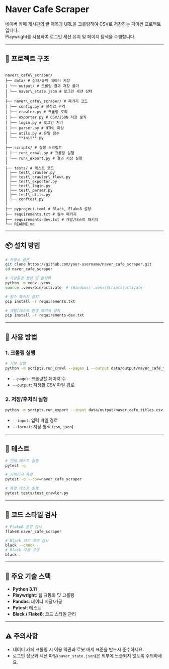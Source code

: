 # Naver Cafe Scraper

네이버 카페 게시판의 글 제목과 URL을 크롤링하여 CSV로 저장하는 파이썬 프로젝트입니다.  
Playwright를 사용하여 로그인 세션 유지 및 페이지 탐색을 수행합니다.

---

## 📂 프로젝트 구조

```

naver\_cafe\_scraper/
├── data/ # 상태/출력 데이터 저장
│ └── output/ # 크롤링 결과 저장 폴더
│ └── naver\_state.json # 로그인 세션 상태
│
├── naver\_cafe\_scraper/ # 패키지 코드
│ ├── config.py # 설정값 관리
│ ├── crawler.py # 크롤링 로직
│ ├── exporter.py # CSV/JSON 저장 로직
│ ├── login.py # 로그인 처리
│ ├── parser.py # HTML 파싱
│ ├── utils.py # 유틸 함수
│ └── **init**.py
│
├── scripts/ # 실행 스크립트
│ ├── run\_crawl.py # 크롤링 실행
│ └── run\_export.py # 결과 저장 실행
│
├── tests/ # 테스트 코드
│ ├── test\_crawler.py
│ ├── test\_crawler\_flow\.py
│ ├── test\_exporter.py
│ ├── test\_login.py
│ ├── test\_parser.py
│ ├── test\_utils.py
│ └── conftest.py
│
├── pyproject.toml # Black, Flake8 설정
├── requirements.txt # 필수 패키지
├── requirements-dev.txt # 개발/테스트 패키지
└── README.md

````

---

## 📦 설치 방법

```bash
# 저장소 클론
git clone https://github.com/your-username/naver_cafe_scraper.git
cd naver_cafe_scraper

# 가상환경 생성 및 활성화
python -m venv .venv
source .venv/bin/activate  # (Windows) .venv\Scripts\activate

# 필수 패키지 설치
pip install -r requirements.txt

# 개발/테스트 환경 패키지 설치
pip install -r requirements-dev.txt
````

---

## 🚀 사용 방법

### 1. 크롤링 실행

```bash
# 기본 실행
python -m scripts.run_crawl --pages 1 --output data/output/naver_cafe_titles.csv
```

* `--pages`: 크롤링할 페이지 수
* `--output`: 저장할 CSV 파일 경로

### 2. 저장/후처리 실행

```bash
python -m scripts.run_export --input data/output/naver_cafe_titles.csv --format json
```

* `--input`: 입력 파일 경로
* `--format`: 저장 형식 (`csv`, `json`)

---

## 🧪 테스트

```bash
# 전체 테스트 실행
pytest -q

# 커버리지 측정
pytest -q --cov=naver_cafe_scraper

# 특정 테스트 실행
pytest tests/test_crawler.py
```

---

## 🎯 코드 스타일 검사

```bash
# Flake8 문법 검사
flake8 naver_cafe_scraper

# Black 코드 포맷 검사
black --check .
# Black 자동 포맷
black .
```

---

## 📌 주요 기술 스택

* **Python 3.11**
* **Playwright**: 웹 자동화 및 크롤링
* **Pandas**: 데이터 저장/가공
* **Pytest**: 테스트
* **Black / Flake8**: 코드 스타일 관리

---

## ⚠️ 주의사항

* 네이버 카페 크롤링 시 이용 약관과 로봇 배제 표준을 반드시 준수하세요.
* 로그인 정보와 세션 파일(`naver_state.json`)은 외부에 노출되지 않도록 주의하세요.